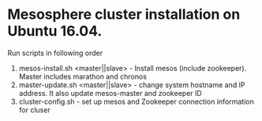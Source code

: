 # Mesosphere cluster installation on Ubuntu 16.04.
Run scripts in following order
1) mesos-install.sh <master||slave> - Install mesos (include zookeeper). Master includes marathon and chronos
2) master-update.sh <master||slave> - change system hostname and IP address. It also update mesos-master and zookeeper ID
3) cluster-config.sh - set up mesos and Zookeeper connection information for cluser

